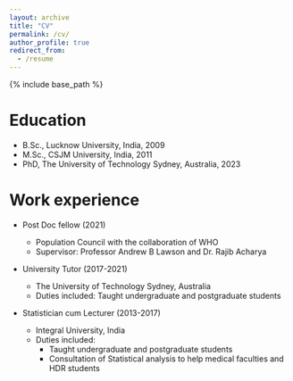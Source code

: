 ```yaml
---
layout: archive
title: "CV"
permalink: /cv/
author_profile: true
redirect_from:
  - /resume
---
```


{% include base_path %}

Education
======
* B.Sc., Lucknow University, India, 2009
* M.Sc., CSJM University, India, 2011
* PhD, The University of Technology Sydney, Australia, 2023 

Work experience
======
* Post Doc fellow (2021)
  * Population Council with the collaboration of WHO 
  * Supervisor: Professor Andrew B Lawson and Dr. Rajib Acharya

* University Tutor (2017-2021)
  * The University of Technology Sydney, Australia
  * Duties included: Taught undergraduate and postgraduate students
    
* Statistician cum Lecturer (2013-2017)
  * Integral University, India
  * Duties included:
    * Taught undergraduate and postgraduate students
    * Consultation of Statistical analysis to help medical faculties and HDR students  


